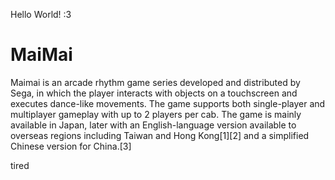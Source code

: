 Hello World! :3

# MaiMai
Maimai is an arcade rhythm game series developed and distributed by Sega, in which the player interacts with objects on a touchscreen and executes dance-like movements. The game supports both single-player and multiplayer gameplay with up to 2 players per cab. The game is mainly available in Japan, later with an English-language version available to overseas regions including Taiwan and Hong Kong[1][2] and a simplified Chinese version for China.[3]

tired